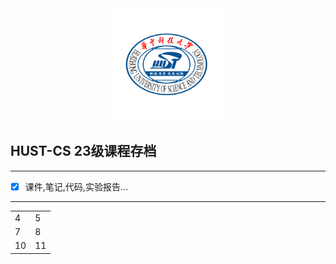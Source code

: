 <div align = center>
<img src="./hust.png" width="" height="180"/>
</div>

## **HUST-CS 23级课程存档**
--------------
- [x] 课件,笔记,代码,实验报告...
--------------

|      |      |
| ---- | ---- |
|  4   |  5   |
|  7   |  8   |
|  10  |  11  |
